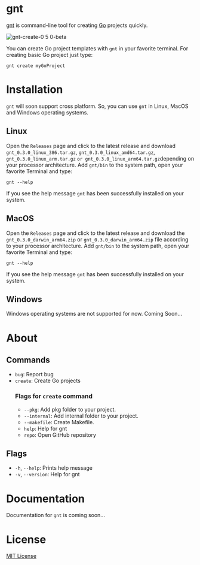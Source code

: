 # gnt
[gnt](https://github.com/lnxwizard/gnt) is command-line tool for creating [Go](https://github.com/golang/go) projects quickly.

![gnt-create-0 5 0-beta](https://github.com/lnxwizard/gnt/assets/91411319/d959f76a-c9d6-458e-ba66-c12657366816)

You can create Go project templates with `gnt` in your favorite terminal. For creating basic Go project just type:
```shell
gnt create myGoProject
```

# Installation
`gnt` will soon support cross platform. So, you can use `gnt` in Linux, MacOS and Windows operating systems.

## Linux
Open the `Releases` page and click to the latest release and download `gnt_0.3.0_linux_386.tar.gz`, `gnt_0.3.0_linux_amd64.tar.gz`, `gnt_0.3.0_linux_arm.tar.gz` `or gnt_0.3.0_linux_arm64.tar.gz`depending on your processor architecture. Add `gnt/bin` to the system path, open your favorite Terminal and type:
```shell
gnt --help
```
If you see the help message `gnt` has been successfully installed on your system.

## MacOS
Open the `Releases` page and click to the latest release and download the `gnt_0.3.0_darwin_arm64.zip` or `gnt_0.3.0_darwin_arm64.zip` file according to your processor architecture. Add `gnt/bin` to the system path, open your favorite Terminal and type:
```shell
gnt --help
```
If you see the help message `gnt` has been successfully installed on your system.

## Windows
Windows operating systems are not supported for now. Coming Soon...

# About
## Commands
- `bug`: Report bug
- `create`: Create Go projects
  ### Flags for `create` command
  - `--pkg`: Add pkg folder to your project.
  - `--internal`: Add internal folder to your project.
  - `--makefile`: Create Makefile.
  - `help`: Help for gnt
  - `repo`: Open GitHub repository

## Flags
- `-h`, `--help`: Prints help message
- `-v`, `--version`: Help for gnt

# Documentation
Documentation for `gnt` is coming soon...

# License
[MIT License](LICENSE)
